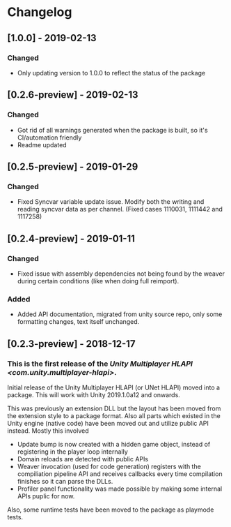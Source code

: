 # Changelog

## [1.0.0] - 2019-02-13

### Changed
- Only updating version to 1.0.0 to reflect the status of the package

## [0.2.6-preview] - 2019-02-13

### Changed
- Got rid of all warnings generated when the package is built, so it's CI/automation friendly
- Readme updated

## [0.2.5-preview] - 2019-01-29

### Changed
- Fixed Syncvar variable update issue. Modify both the writing and reading syncvar data as per channel. (Fixed cases 1110031, 1111442 and 1117258)

## [0.2.4-preview] - 2019-01-11

### Changed
- Fixed issue with assembly dependencies not being found by the weaver during certain conditions (like when doing full reimport).

### Added
- Added API documentation, migrated from unity source repo, only some formatting changes, text itself unchanged.

## [0.2.3-preview] - 2018-12-17

### This is the first release of the *Unity Multiplayer HLAPI \<com.unity.multiplayer-hlapi\>*.

Initial release of the Unity Multiplayer HLAPI (or UNet HLAPI) moved into a package. This will
work with Unity 2019.1.0a12 and onwards.

This was previously an extension DLL but the layout has been moved from the extension style to a package format. Also all
parts which existed in the Unity engine (native code) have been moved out and utilize public API instead. Mostly
this involved
- Update bump is now created with a hidden game object, instead of registering in the player loop internally
- Domain reloads are detected with public APIs
- Weaver invocation (used for code generation) registers with the compiliation pipeline API and receives callbacks
  every time compilation finishes so it can parse the DLLs.
- Profiler panel functionality was made possible by making some internal APIs puplic for now.

Also, some runtime tests have been moved to the package as playmode tests.